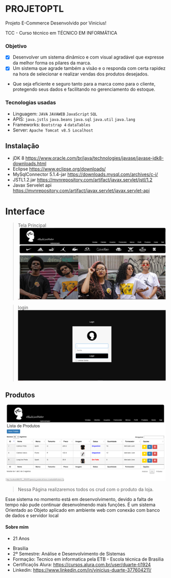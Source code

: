 # PROJETOPTL
Projeto E-Commerce Desenvolvido por Vinicius!

TCC - Curso técnico em TÉCNICO EM INFORMÁTICA

### Objetivo

- [x] Desenvolver um sistema dinâmico e com visual agradável que expresse da melhor forma os pilares da marca. 
- [x] Um sistema que agrade também a visão e o responda com certa rapidez na hora de selecionar e realizar vendas dos produtos desejados. 
-  Que seja eficiente e seguro tanto para a marca como para o cliente, protegendo seus dados e facilitando no gerenciamento do estoque.

### Tecnologias usadas 
* Linguagem: `JAVA` `JAVAWEB` `JavaScript` `SQL`
* APIS: `java.jstls` `java.beans` `java.sql` `java.util` `java.lang`
* Frameworks: `Bootstrap 4` `dataTables`
* Server: `Apache Tomcat v8.5 Localhost`

## Instalação
- jDK 8 https://www.oracle.com/br/java/technologies/javase/javase-jdk8-downloads.html
- Eclipse https://www.eclipse.org/downloads/
- MySqlConnector 5.1.4-jar  https://downloads.mysql.com/archives/c-j/
- JSTL1.2.jar https://mvnrepository.com/artifact/javax.servlet/jstl/1.2
- Javax Servelet api https://mvnrepository.com/artifact/javax.servlet/javax.servlet-api

# Interface
>Tela Principal
![Index](https://raw.githubusercontent.com/Vinizeira/PROJETOPTL/main/Telas/Index1.png)



>login
![form_login](https://raw.githubusercontent.com/Vinizeira/PROJETOPTL/main/Telas/login.png)


## Produtos
![crud_produtos](https://raw.githubusercontent.com/Vinizeira/PROJETOPTL/main/Telas/Produtos.png)
>Nessa Página realizaremos todos os crud com o produto da loja.


Esse sistema no momento está em desenvolvimento, devido a falta de tempo não pude continuar desenvolmendo mais
funções. 
É um sistema Orientado ao Objeto aplicado em ambiente web
com conexão com banco de dados e servidor local

#### Sobre mim 
* 21 Anos
- Brasilia
- 2º Semestre: Análise e Desenvolvimento de Sistemas
- Formação: Tecnico em informatica pela ETB - Escola técnica de Brasilia 
- Certificaçõs Alura: https://cursos.alura.com.br/user/duarte-ti1924
- Linkedin: https://www.linkedin.com/in/vinicius-duarte-377604211/
 

